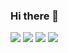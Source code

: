 ### Hi there 👋
<a href="#" target="_blank"><img src="https://img.shields.io/badge/kotlin-7F52FF?style=flat-square&logo=Kotlin&logoColor=white"/></a>
<a href="#" target="_blank"><img src="https://img.shields.io/badge/kotlin-F7DF1E?style=flat-square&logo=JavaScript&logoColor=white"/></a>
<a href="#" target="_blank"><img src="https://img.shields.io/badge/kotlin-7F52FF?style=flat-square&logo=Kotlin&logoColor=white"/></a>
<a href="#" target="_blank"><img src="https://img.shields.io/badge/kotlin-7F52FF?style=flat-square&logo=Kotlin&logoColor=white"/></a>

<!--
**djawnstj/djawnstj** is a ✨ _special_ ✨ repository because its `README.md` (this file) appears on your GitHub profile.

Here are some ideas to get you started:

- 🔭 I’m currently working on ...
- 🌱 I’m currently learning ...
- 👯 I’m looking to collaborate on ...
- 🤔 I’m looking for help with ...
- 💬 Ask me about ...
- 📫 How to reach me: ...
- 😄 Pronouns: ...
- ⚡ Fun fact: ...
-->
